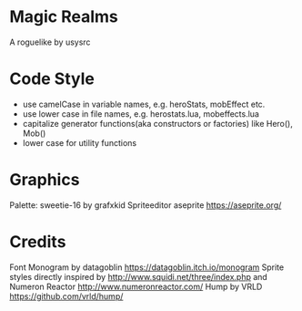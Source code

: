 # Magic Realms
A roguelike by usysrc

# Code Style
- use camelCase in variable names, e.g. heroStats, mobEffect etc.
- use lower case in file names, e.g. herostats.lua, mobeffects.lua
- capitalize generator functions(aka constructors or factories) like Hero(), Mob()
- lower case for utility functions

# Graphics
Palette: sweetie-16 by grafxkid
Spriteeditor aseprite https://aseprite.org/

# Credits
Font Monogram by datagoblin https://datagoblin.itch.io/monogram
Sprite styles directly inspired by http://www.squidi.net/three/index.php and Numeron Reactor http://www.numeronreactor.com/
Hump by VRLD https://github.com/vrld/hump/
